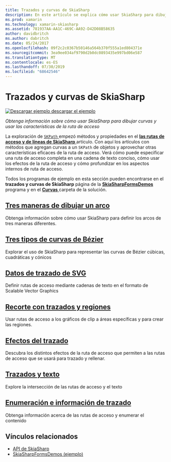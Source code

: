 ```yaml
---
title: Trazados y curvas de SkiaSharp
description: En este artículo se explica cómo usar SkiaSharp para dibujar curvas y usar las características de la ruta de acceso en las aplicaciones de Xamarin.Forms y esto se muestra con código de ejemplo.
ms.prod: xamarin
ms.technology: xamarin-skiasharp
ms.assetid: 781937AA-AA1C-469C-AA92-D42D08B58635
author: davidbritch
ms.author: dabritch
ms.date: 05/24/2017
ms.openlocfilehash: 09f2c2c0367b50146a564b370f555a1ed804371e
ms.sourcegitcommit: 3ea9ee034af9790d2b0dc0893435e997bd06e587
ms.translationtype: MT
ms.contentlocale: es-ES
ms.lasthandoff: 07/30/2019
ms.locfileid: "68642546"
---
```

# <a name="skiasharp-curves-and-paths"></a>Trazados y curvas de SkiaSharp

[![Descargar ejemplo](~/media/shared/download.png) descargar el ejemplo](https://docs.microsoft.com/samples/xamarin/xamarin-forms-samples/skiasharpforms-demos)

_Obtenga información sobre cómo usar SkiaSharp para dibujar curvas y usar las características de la ruta de acceso_

La exploración de [ `SKPath` ](xref:SkiaSharp.SKPath) empezó métodos y propiedades en el [ **las rutas de acceso y de líneas de SkiaSharp** ](../paths/index.md) artículo. Con aquí los artículos con métodos que agregan curvas a un `SKPath` de objetos y aprovechar otras características eficaces de la ruta de acceso. Verá cómo puede especificar una ruta de acceso completa en una cadena de texto conciso, cómo usar los efectos de la ruta de acceso y cómo profundizar en los aspectos internos de ruta de acceso.

Todos los programas de ejemplo en esta sección pueden encontrarse en el **trazados y curvas de SkiaSharp** página de la [ **SkiaSharpFormsDemos** ](https://docs.microsoft.com/samples/xamarin/xamarin-forms-samples/skiasharpforms-demos) programa y en el [  **Curvas** ](https://github.com/xamarin/xamarin-forms-samples/tree/master/SkiaSharpForms/Demos/Demos/SkiaSharpFormsDemos/Curves) carpeta de la solución.

## <a name="three-ways-to-draw-an-arcarcsmd"></a>[Tres maneras de dibujar un arco](arcs.md)

Obtenga información sobre cómo usar SkiaSharp para definir los arcos de tres maneras diferentes.

## <a name="three-types-of-bzier-curvesbeziersmd"></a>[Tres tipos de curvas de Bézier](beziers.md)

Explorar el uso de SkiaSharp para representar las curvas de Bézier cúbicas, cuadráticas y cónicos

## <a name="svg-path-datapath-datamd"></a>[Datos de trazado de SVG](path-data.md)

Definir rutas de acceso mediante cadenas de texto en el formato de Scalable Vector Graphics

## <a name="clipping-with-paths-and-regionsclippingmd"></a>[Recorte con trazados y regiones](clipping.md)

Usar rutas de acceso a los gráficos de clip a áreas específicas y para crear las regiones.

## <a name="path-effectseffectsmd"></a>[Efectos del trazado](effects.md)

Descubra los distintos efectos de la ruta de acceso que permiten a las rutas de acceso que se usará para trazado y rellenar.

## <a name="paths-and-texttext-pathsmd"></a>[Trazados y texto](text-paths.md)

Explore la intersección de las rutas de acceso y el texto

## <a name="path-information-and-enumerationinformationmd"></a>[Enumeración e información de trazado](information.md)

Obtenga información acerca de las rutas de acceso y enumerar el contenido


## <a name="related-links"></a>Vínculos relacionados

- [API de SkiaSharp](https://docs.microsoft.com/dotnet/api/skiasharp)
- [SkiaSharpFormsDemos (ejemplo)](https://docs.microsoft.com/samples/xamarin/xamarin-forms-samples/skiasharpforms-demos)
